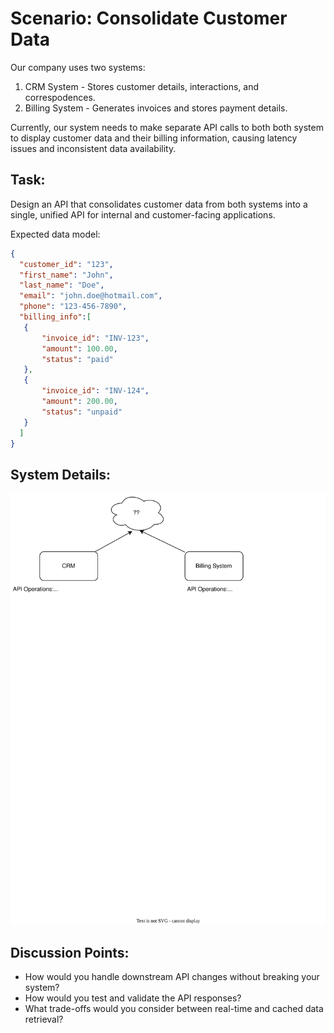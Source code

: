 # Scenario: Consolidate Customer Data

Our company uses two systems:

1. CRM System - Stores customer details, interactions, and correspodences. 
2. Billing System - Generates invoices and stores payment details.

Currently, our system needs to make separate API calls to both both system to display customer data and their billing information, causing latency issues and inconsistent data availability.

## Task:

Design an API that consolidates customer data from both systems into a single, unified API for internal and customer-facing applications.

Expected data model:

```json
{
  "customer_id": "123",
  "first_name": "John",
  "last_name": "Doe",
  "email": "john.doe@hotmail.com",
  "phone": "123-456-7890",
  "billing_info":[
   {
       "invoice_id": "INV-123",
       "amount": 100.00,
       "status": "paid"
   },
   {
       "invoice_id": "INV-124",
       "amount": 200.00,
       "status": "unpaid"
   }
  ]
}
```

## System Details:

![unified-api](unified-api.drawio.svg)

## Discussion Points:
* How would you handle downstream API changes without breaking your system?
* How would you test and validate the API responses?
* What trade-offs would you consider between real-time and cached data retrieval?
